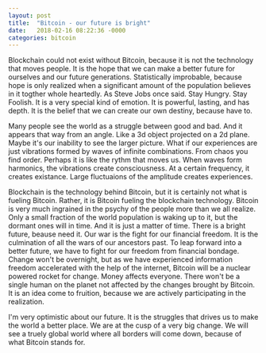 ```yaml
---
layout: post
title:  "Bitcoin - our future is bright"
date:   2018-02-16 08:22:36 -0000
categories: bitcoin
---
```


Blockchain could not exist without Bitcoin, because it is not the technology that moves people. It is the hope that we can make a better future for ourselves and our future generations. Statistically improbable, because hope is only realized when a significant amount of the population believes in it togther whole heartedly. As Steve Jobs once said. Stay Hungry. Stay Foolish. It is a very special kind of emotion. It is powerful, lasting, and has depth. It is the belief that we can create our own destiny, because have to. 

Many people see the world as a struggle between good and bad. And it appears that way from an angle. Like a 3d object projected on a 2d plane. Maybe it's our inability to see the larger picture. What if our experiences are just vibrations formed by waves of infinite combinations. From chaos you find order. Perhaps it is like the rythm that moves us. When waves form harmonics, the vibrations create consciousness. At a certain frequency, it creates existance. Large fluctuaions of the amplitude creates experiences. 

Blockchain is the technology behind Bitcoin, but it is certainly not what is fueling Bitcoin. Rather, it is Bitcoin fueling the blockchain technology. Bitcoin is very much ingrained in the psychy of the people more than we all realize. Only a small fraction of the world population is waking up to it, but the dormant ones will in time. And it is just a matter of time. There is a bright future, beause need it. Our war is the fight for our financial freedom. It is the culmination of all the wars of our ancestors past. To leap forward into a better future, we have to fight for our freedom from financial bondage. Change won't be overnight, but as we have experienced information freedom accelerated with the help of the internet, Bitcoin will be a nuclear powered rocket for change. Money affects everyone. There won't be a single human on the planet not affected by the changes brought by Bitcoin. It is an idea come to fruition, because we are actively participating in the realization.

I'm very optimistic about our future. It is the struggles that drives us to make the world a better place. We are at the cusp of a very big change. We will see a truely global world where all borders will come down, because of what Bitcoin stands for. 
